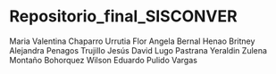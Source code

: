 # Repositorio_final_SISCONVER
Maria Valentina Chaparro Urrutia
Flor Angela Bernal Henao
Britney Alejandra Penagos Trujillo
Jesús David Lugo Pastrana
Yeraldin Zulena Montaño Bohorquez
Wilson Eduardo Pulido Vargas

